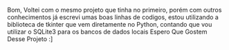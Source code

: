 Bom, Voltei com o mesmo projeto que tinha no primeiro, porém com outros conhecimentos
já escrevi umas boas linhas de codigos, estou utilizando a biblioteca de tkinter que vem diretamente no Python, contando que vou utilizar o SQLite3 para os bancos de dados locais
Espero Que Gostem Desse Projeto :]